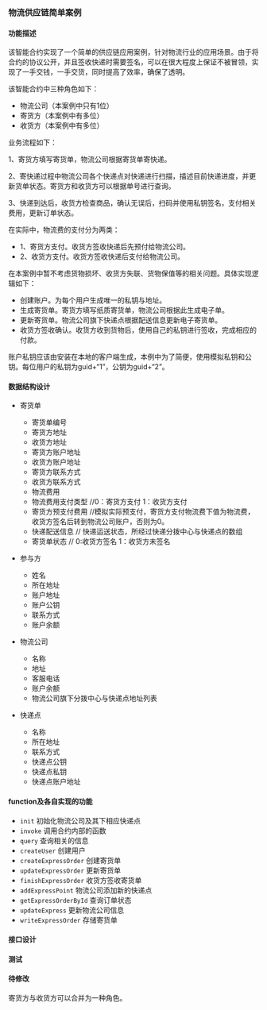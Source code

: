 ### 物流供应链简单案例
#### 功能描述
该智能合约实现了一个简单的供应链应用案例，针对物流行业的应用场景。由于将合约的协议公开，并且签收快递时需要签名，可以在很大程度上保证不被冒领，实现了一手交钱，一手交货，同时提高了效率，确保了透明。

该智能合约中三种角色如下：
- 物流公司（本案例中只有1位）
- 寄货方（本案例中有多位）
- 收货方（本案例中有多位）

业务流程如下：

1、寄货方填写寄货单，物流公司根据寄货单寄快递。

2、寄快递过程中物流公司各个快递点对快递进行扫描，描述目前快递进度，并更新货单状态。寄货方和收货方可以根据单号进行查询。

3、快递到达后，收货方检查商品，确认无误后，扫码并使用私钥签名，支付相关费用，更新订单状态。

在实际中，物流费的支付分为两类：
- 1、寄货方支付。收货方签收快递后先预付给物流公司。
- 2、收货方支付。收货方签收快递后支付给物流公司。

在本案例中暂不考虑货物损坏、收货方失联、货物保值等的相关问题。具体实现逻辑如下：

- 创建账户。为每个用户生成唯一的私钥与地址。
- 生成寄货单。寄货方填写纸质寄货单，物流公司根据此生成电子单。
- 更新寄货单。物流公司旗下快递点根据配送信息更新电子寄货单。
- 收货方签收确认。收货方收到货物后，使用自己的私钥进行签收，完成相应的付款。

账户私钥应该由安装在本地的客户端生成，本例中为了简便，使用模拟私钥和公钥。每位用户的私钥为guid+“1”，公钥为guid+“2”。

#### 数据结构设计
- 寄货单
    - 寄货单编号
    - 寄货方地址
    - 收货方地址
    - 寄货方账户地址
    - 收货方账户地址
    - 寄货方联系方式
    - 收货方联系方式
    - 物流费用
    - 物流费用支付类型  //0：寄货方支付 1：收货方支付
    - 寄货方预支付费用  //模拟实际预支付，寄货方支付物流费下值为物流费，收货方签名后转到物流公司账户，否则为0。
    - 快递配送信息    // 快递运送状态，所经过快递分拨中心与快递点的数组
    - 寄货单状态  // 0:收货方签名  1：收货方未签名

- 参与方
    - 姓名
    - 所在地址
    - 账户地址
    - 账户公钥
    - 联系方式
    - 账户余额
   
- 物流公司
    - 名称
    - 地址
    - 客服电话
    - 账户余额
    - 物流公司旗下分拨中心与快递点地址列表
- 快递点
    - 名称
    - 所在地址
    - 联系方式
    - 快递点公钥
    - 快递点私钥
    - 快递点账户地址

#### function及各自实现的功能
- `init`  初始化物流公司及其下相应快递点
- `invoke`   调用合约内部的函数
- `query`   查询相关的信息
- `createUser` 创建用户 
- `createExpressOrder` 创建寄货单
- `updateExpressOrder` 更新寄货单
- `finishExpressOrder` 收货方签收寄货单
- `addExpressPoint` 物流公司添加新的快递点
- `getExpressOrderById` 查询订单状态
- `updateExpress` 更新物流公司信息
- `writeExpressOrder` 存储寄货单

#### 接口设计


#### 测试


#### 待修改
寄货方与收货方可以合并为一种角色。
